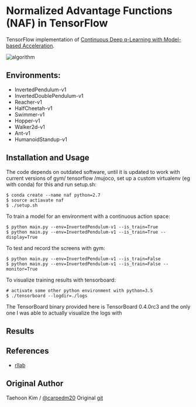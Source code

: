 # Normalized Advantage Functions (NAF) in TensorFlow

TensorFlow implementation of [Continuous Deep q-Learning with Model-based Acceleration](http://arxiv.org/abs/1603.00748).

![algorithm](https://github.com/carpedm20/naf-tensorflow/blob/master/assets/algorithm.png)

## Environments:

- InvertedPendulum-v1
- InvertedDoublePendulum-v1
- Reacher-v1
- HalfCheetah-v1
- Swimmer-v1
- Hopper-v1
- Walker2d-v1
- Ant-v1
- HumanoidStandup-v1


## Installation and Usage

The code depends on outdated software, until it is updated to work with current versions of gym/ tensorflow /mujoco, set up a custom virtualenv (eg with conda) for this and run setup.sh:

    $ conda create --name naf python=2.7
    $ source actiavate naf
    $ ./setup.sh

To train a model for an environment with a continuous action space:

    $ python main.py --env=InvertedPendulum-v1 --is_train=True
    $ python main.py --env=InvertedPendulum-v1 --is_train=True --display=True

To test and record the screens with gym:

    $ python main.py --env=InvertedPendulum-v1 --is_train=False
    $ python main.py --env=InvertedPendulum-v1 --is_train=False --monitor=True

To visualize training results with tensorboard:

    # activate some other python environment with python=3.5
    $ ./tensorboard --logdir=./logs

The TensorBoard binary provided here is TensorBoard 0.4.0rc3 and the only one I was able to actually visualize the logs with







## Results


## References

- [rllab](https://github.com/rllab/rllab.git)

## Original Author 

Taehoon Kim / [@carpedm20](http://carpedm20.github.io/)
Original [git](https://github.com/carpedm20/NAF-tensorflow)
